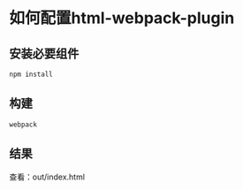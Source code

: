 # 如何配置html-webpack-plugin

安装必要组件
---
```
npm install
```

构建
---
```
webpack
```
结果
---
查看：out/index.html
